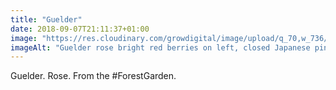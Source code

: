 ```yaml
---
title: "Guelder"
date: 2018-09-07T21:11:37+01:00
image: "https://res.cloudinary.com/growdigital/image/upload/q_70,w_736/v1544349700/guelder-rose-44536595811.jpg"
imageAlt: "Guelder rose bright red berries on left, closed Japanese pink rose on right, on wood"
---
```


Guelder. Rose. From the #ForestGarden.
